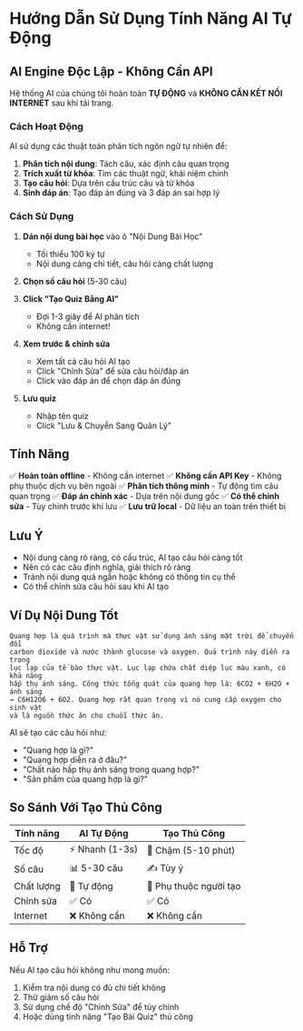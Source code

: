 # Hướng Dẫn Sử Dụng Tính Năng AI Tự Động

## AI Engine Độc Lập - Không Cần API

Hệ thống AI của chúng tôi hoàn toàn **TỰ ĐỘNG** và **KHÔNG CẦN KẾT NỐI INTERNET** sau khi tải trang.

### Cách Hoạt Động

AI sử dụng các thuật toán phân tích ngôn ngữ tự nhiên để:

1. **Phân tích nội dung**: Tách câu, xác định câu quan trọng
2. **Trích xuất từ khóa**: Tìm các thuật ngữ, khái niệm chính
3. **Tạo câu hỏi**: Dựa trên cấu trúc câu và từ khóa
4. **Sinh đáp án**: Tạo đáp án đúng và 3 đáp án sai hợp lý

### Cách Sử Dụng

1. **Dán nội dung bài học** vào ô "Nội Dung Bài Học"
   - Tối thiểu 100 ký tự
   - Nội dung càng chi tiết, câu hỏi càng chất lượng

2. **Chọn số câu hỏi** (5-30 câu)

3. **Click "Tạo Quiz Bằng AI"**
   - Đợi 1-3 giây để AI phân tích
   - Không cần internet!

4. **Xem trước & chỉnh sửa**
   - Xem tất cả câu hỏi AI tạo
   - Click "Chỉnh Sửa" để sửa câu hỏi/đáp án
   - Click vào đáp án để chọn đáp án đúng

5. **Lưu quiz**
   - Nhập tên quiz
   - Click "Lưu & Chuyển Sang Quản Lý"

## Tính Năng

✅ **Hoàn toàn offline** - Không cần internet
✅ **Không cần API Key** - Không phụ thuộc dịch vụ bên ngoài
✅ **Phân tích thông minh** - Tự động tìm câu quan trọng
✅ **Đáp án chính xác** - Dựa trên nội dung gốc
✅ **Có thể chỉnh sửa** - Tùy chỉnh trước khi lưu
✅ **Lưu trữ local** - Dữ liệu an toàn trên thiết bị

## Lưu Ý

- Nội dung càng rõ ràng, có cấu trúc, AI tạo câu hỏi càng tốt
- Nên có các câu định nghĩa, giải thích rõ ràng
- Tránh nội dung quá ngắn hoặc không có thông tin cụ thể
- Có thể chỉnh sửa câu hỏi sau khi AI tạo

## Ví Dụ Nội Dung Tốt

```
Quang hợp là quá trình mà thực vật sử dụng ánh sáng mặt trời để chuyển đổi 
carbon dioxide và nước thành glucose và oxygen. Quá trình này diễn ra trong 
lục lạp của tế bào thực vật. Lục lạp chứa chất diệp lục màu xanh, có khả năng 
hấp thụ ánh sáng. Công thức tổng quát của quang hợp là: 6CO2 + 6H2O + ánh sáng 
→ C6H12O6 + 6O2. Quang hợp rất quan trọng vì nó cung cấp oxygen cho sinh vật 
và là nguồn thức ăn cho chuỗi thức ăn.
```

AI sẽ tạo các câu hỏi như:
- "Quang hợp là gì?"
- "Quang hợp diễn ra ở đâu?"
- "Chất nào hấp thụ ánh sáng trong quang hợp?"
- "Sản phẩm của quang hợp là gì?"

## So Sánh Với Tạo Thủ Công

| Tính năng | AI Tự Động | Tạo Thủ Công |
|-----------|------------|--------------|
| Tốc độ | ⚡ Nhanh (1-3s) | 🐌 Chậm (5-10 phút) |
| Số câu | 📊 5-30 câu | ✍️ Tùy ý |
| Chất lượng | 🤖 Tự động | 👤 Phụ thuộc người tạo |
| Chỉnh sửa | ✅ Có | ✅ Có |
| Internet | ❌ Không cần | ❌ Không cần |

## Hỗ Trợ

Nếu AI tạo câu hỏi không như mong muốn:
1. Kiểm tra nội dung có đủ chi tiết không
2. Thử giảm số câu hỏi
3. Sử dụng chế độ "Chỉnh Sửa" để tùy chỉnh
4. Hoặc dùng tính năng "Tạo Bài Quiz" thủ công
